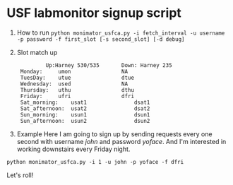 # USF labmonitor signup script #

1. How to run
`python monimator_usfca.py -i fetch_interval -u username -p password -f first_slot [-s second_slot] [-d debug]`

2. Slot match up  

				Up:Harney 530/535		Down: Harney 235
		Monday:		umon				NA
		TuesDay:	utue				dtue
		Wednesday:	used				NA
		Thursday:	uthu				dthu
		Friday:		ufri				dfri
		Sat_morning:	usat1				dsat1
		Sat_afternoon:	usat2				dsat2
		Sun_morning:	usun1				dsun1
		Sun_afternoon:	usun2				dsun2

3. Example
Here I am going to sign up by sending requests every one second with username *john* and password *yoface*. And I'm interested in working downstairs every Friday night.

`python monimator_usfca.py -i 1 -u john -p yoface -f dfri`

Let's roll!
